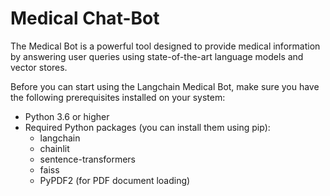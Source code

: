 

# Medical Chat-Bot

The Medical Bot is a powerful tool designed to provide medical information by answering user queries using state-of-the-art language models and vector stores. 


Before you can start using the Langchain Medical Bot, make sure you have the following prerequisites installed on your system:

- Python 3.6 or higher
- Required Python packages (you can install them using pip):
    - langchain
    - chainlit
    - sentence-transformers
    - faiss
    - PyPDF2 (for PDF document loading)

